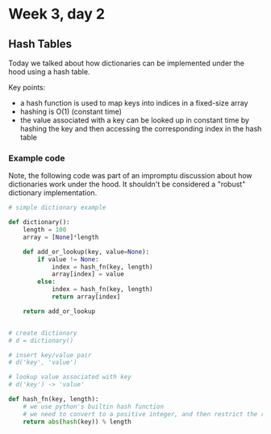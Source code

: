 # Week 3, day 2

## Hash Tables

Today we talked about how dictionaries can be implemented under the hood using a hash table.

Key points:

* a hash function is used to map keys into indices in a fixed-size array
* hashing is O(1) (constant time)
* the value associated with a key can be looked up in constant time by hashing the key and then accessing the corresponding index in the hash table

### Example code

Note, the following code was part of an impromptu discussion about how dictionaries work under the hood. It shouldn't be considered a "robust" dictionary implementation.

```python
# simple dictionary example

def dictionary():
    length = 100
    array = [None]*length

    def add_or_lookup(key, value=None):
        if value != None:
            index = hash_fn(key, length)
            array[index] = value
        else:
            index = hash_fn(key, length)
            return array[index]

    return add_or_lookup


# create dictionary
# d = dictionary()

# insert key/value pair
# d('key', 'value')

# lookup value associated with key
# d('key') -> 'value'

def hash_fn(key, length):
    # we use python's builtin hash function
    # we need to convert to a positive integer, and then restrict the range to be within our list's length
    return abs(hash(key)) % length

```